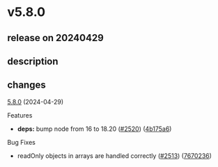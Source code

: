# v5.8.0

## release on 20240429
## description
## changes
<a href="https://github.com/stoplightio/prism/compare/v5.7.0...v5.8.0">5.8.0</a> (2024-04-29)

Features

* <strong>deps:</strong> bump node from 16 to 18.20 (<a href="https://github.com/stoplightio/prism/issues/2520" data-hovercard-type="pull_request" data-hovercard-url="/stoplightio/prism/pull/2520/hovercard">#2520</a>) (<a href="https://github.com/stoplightio/prism/commit/4b175a614a7d1f184863d741c8cbec494b37b57f">4b175a6</a>)

Bug Fixes

* readOnly objects in arrays are handled correctly (<a href="https://github.com/stoplightio/prism/issues/2513" data-hovercard-type="pull_request" data-hovercard-url="/stoplightio/prism/pull/2513/hovercard">#2513</a>) (<a href="https://github.com/stoplightio/prism/commit/767023681f481d5e9d8c46203613faa635541eab">7670236</a>)

